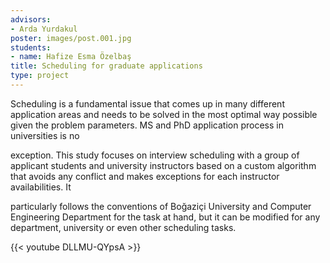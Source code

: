 ```yaml
---
advisors:
- Arda Yurdakul
poster: images/post.001.jpg
students:
- name: Hafize Esma Özelbaş
title: Scheduling for graduate applications
type: project
---
```


Scheduling is a fundamental issue that comes up in many different application areas and needs to be solved in the most optimal way possible given the problem parameters. MS and PhD application process in universities is no  

 exception. This study focuses on interview scheduling with a group of applicant students and university instructors based on a custom algorithm that avoids any conflict and makes exceptions for each instructor availabilities. It  

 particularly follows the conventions of Boğaziçi University and Computer Engineering Department for the task at hand, but it can be modified for any department, university or even other scheduling tasks.


{{< youtube DLLMU-QYpsA >}}